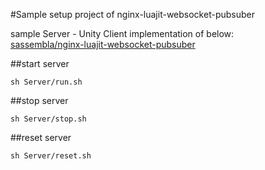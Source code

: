 #Sample setup project of nginx-luajit-websocket-pubsuber

sample Server - Unity Client implementation of below:  
[sassembla/nginx-luajit-websocket-pubsuber](https://github.com/sassembla/nginx-luajit-websocket-pubsuber)


##start server

	sh Server/run.sh
	
##stop server

	sh Server/stop.sh
	
##reset server

	sh Server/reset.sh
	